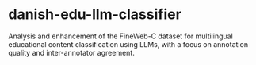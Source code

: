 # danish-edu-llm-classifier
Analysis and enhancement of the FineWeb-C dataset for multilingual educational content classification using LLMs, with a focus on annotation quality and inter-annotator agreement.
